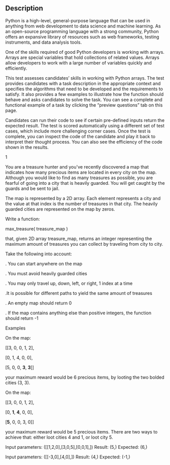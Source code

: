 ## **Description**

Python is a high-level, general-purpose language that can be used in anything from web development to data science and machine learning. As an open-source programming language with a strong community, Python offers an expansive library of resources such as web frameworks, testing instruments, and data analysis tools. 

One of the skills required of good Python developers is working with arrays. Arrays are special variables that hold collections of related values. Arrays allow developers to work with a large number of variables quickly and efficiently. 

This test assesses candidates’ skills in working with Python arrays. The test provides candidates with a task description in the appropriate context and specifies the algorithms that need to be developed and the requirements to satisfy. It also provides a few examples to illustrate how the function should behave and asks candidates to solve the task. You can see a complete and functional example of a task by clicking the “preview questions” tab on this page. 

Candidates can run their code to see if certain pre-defined inputs return the expected result. The test is scored automatically using a different set of test cases, which include more challenging corner cases. Once the test is complete, you can inspect the code of the candidate and play it back to interpret their thought process. You can also see the efficiency of the code shown in the results.

1 

You are a treasure hunter and you've recently discovered a map that indicates how many precious items are located in every city on the map. Although you would like to find as many treasures as possible, you are fearful of going into a city that is heavily guarded. You will get caught by the guards and be sent to jail.

The map is represented by a 2D array. Each element represents a city and the value at that index is the number of treasures in that city. The heavily guarded cities are represented on the map by zeros.

Write a function:

max_treasure( treasure_map )

that, given 2D array treasure_map, returns an integer representing the maximum amount of treasures you can collect by traveling from city to city.

Take the following into account:

. You can start anywhere on the map

. You must avoid heavily guarded cities

. You may only travel up, down, left, or right, 1 index at a time

.It is possible for different paths to yield the same amount of treasures

. An empty map should return 0

. If the map contains anything else than positive integers, the function should return -1

Examples

On the map:

[[3, 0, 0, 1, 2],

[0, 1, 4, 0, 0],

[5, 0, 0, **3**, **3**]]

your maximum reward would be 6 precious items, by looting the two bolded cities (3, 3).

On the map:

[[3, 0, 0, 1, 2],

[0, **1**, **4**, 0, 0],

[**5**, 0, 0, 3, 0]]

your maximum reward would be 5 precious items. There are two ways to achieve that: either loot cities 4 and 1, or loot city 5.

Input parameters: ([[1,2,0],[3,0,5],[0,0,1],])
Result: (5,)
Expected: (6,)

Input parameters: ([[-3,0],[4,0],])
Result: (4,)
Expected: (-1,)